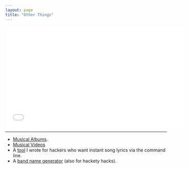 ```yaml
---
layout: page 
title: "Other Things"
---
```


<iframe width="560" height="315" src="//www.youtube.com/embed/CREndj3PUcY" frameborder="0" allowfullscreen></iframe>

----

  - [Musical Albums](https://ryanbarringtoncox.bandcamp.com/).
  - [Musical Videos](https://www.youtube.com/watch?v=C_J1G3M-_jI&list=PLEP0Foq1SruN9ZA-dz9VbSYaLCF1gWnVP)
  - A [tool](https://github.com/ryanbarringtoncox/command_line_lyrics) I wrote for hackers who want instant song lyrics via the command line.
  - A [band name generator](https://github.com/ryanbarringtoncox/band_name_generator) (also for hackety hacks).

